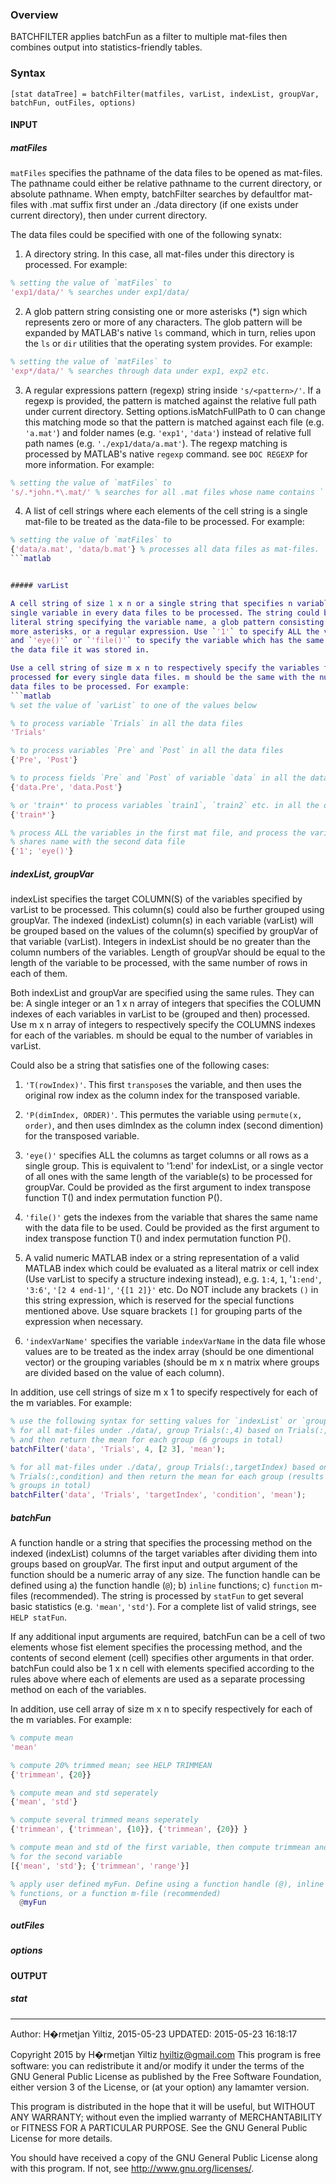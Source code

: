 ### Overview
BATCHFILTER applies batchFun as a filter to multiple mat-files then combines
output into statistics-friendly tables.

### Syntax

`[stat dataTree] = batchFilter(matfiles, varList, indexList, groupVar, batchFun, outFiles, options)`

#### INPUT

##### matFiles

`matFiles` specifies the pathname of the data files to be opened as mat-files.
The pathname could either be relative pathname to the current directory, or
absolute pathname. When empty, batchFilter searches by defaultfor mat-files with
.mat suffix first under an ./data directory (if one exists under current
  directory), then under current directory.

The data files could be specified with one of the following synatx:

1. A directory string. In this case, all mat-files under this directory is
processed. For example:
```matlab
% setting the value of `matFiles` to
'exp1/data/' % searches under exp1/data/
```

2. A glob pattern string consisting one or more asterisks (\*) sign which
represents zero or more of any characters. The glob pattern will be expanded by
MATLAB's native `ls` command, which in turn, relies upon the `ls` or `dir`
utilities that the operating system provides. For example:
```matlab
% setting the value of `matFiles` to
'exp*/data/' % searches through data under exp1, exp2 etc.  
```

3. A regular expressions pattern (regexp) string inside `'s/<pattern>/'`. If a
regexp is provided, the pattern is matched against the relative full path under
current directory. Setting options.isMatchFullPath to 0 can change this matching
mode so that the pattern is matched against each file (e.g. `'a.mat'`) and
folder names (e.g. `'exp1'`, `'data'`) instead of relative full path names (e.g.
`'./exp1/data/a.mat'`). The regexp matching is processed by MATLAB's native
`regexp` command. see `DOC REGEXP` for more information. For example:
```matlab
% setting the value of `matFiles` to
's/.*john.*\.mat/' % searches for all .mat files whose name contains `'john'`.
```

4. A list of cell strings where each elements of the cell string is a single
mat-file to be treated as the data-file to be processed. For example:
```matlab
% setting the value of `matFiles` to
{'data/a.mat', 'data/b.mat'} % processes all data files as mat-files.
```matlab


##### varList

A cell string of size 1 x n or a single string that specifies n variables or s
single variable in every data files to be processed. The string could be a
literal string specifying the variable name, a glob pattern consisting one or
more asterisks, or a regular expression. Use `'1'` to specify ALL the variables
and `'eye()'` or `'file()'` to specify the variable which has the same name with
the data file it was stored in.

Use a cell string of size m x n to respectively specify the variables to be
processed for every single data files. m should be the same with the number of
data files to be processed. For example:
```matlab
% set the value of `varList` to one of the values below

% to process variable `Trials` in all the data files
'Trials'

% to process variables `Pre` and `Post` in all the data files
{'Pre', 'Post'}

% to process fields `Pre` and `Post` of variable `data` in all the data files
{'data.Pre', 'data.Post'}

% or 'train*' to process variables `train1`, `train2` etc. in all the data files
{'train*'}

% process ALL the variables in the first mat file, and process the variable that
% shares name with the second data file
{'1'; 'eye()'}
```

##### indexList, groupVar

indexList specifies the target COLUMN(S) of the variables specified by varList
to be processed. This column(s) could also be further grouped using groupVar.
The indexed (indexList) column(s) in each variable (varList) will be grouped
based on the values of the column(s) specified by groupVar of that variable
(varList). Integers in indexList should be no greater than the column numbers of
the variables. Length of groupVar should be equal to the length of the variable
to be processed, with the same number of rows in each of them.

Both indexList and groupVar are specified using the same rules. They can be: A
single integer or an 1 x n array of integers that specifies the COLUMN indexes
of each variables in varList to be (grouped and then) processed. Use m x n array
of integers to respectively specify the COLUMNS indexes for each of the
variables. m should be equal to the number of variables in varList.

Could also be a string that satisfies one of the following cases:

1. `'T(rowIndex)'`. This first `transpose`s the variable, and then uses the
original row index as the column index for the transposed variable.

2. `'P(dimIndex, ORDER)'`. This permutes the variable using `permute(x, order)`,
and then uses dimIndex as the column index (second dimention) for the transposed
variable.

3. `'eye()'` specifies ALL the columns as target columns or all rows as a single
group. This is equivalent to '1:end' for indexList, or a single vector of all
ones with the same length of the variable(s) to be processed for groupVar.
Could be provided as the first argument to index transpose function T() and
index permutation function P().

4. `'file()'` gets the indexes from the variable that shares the same name with
the data file to be used. Could be provided as the first argument to index
transpose function T() and index permutation function P().

5. A valid numeric MATLAB index or a string representation of a valid MATLAB
index which could be evaluated as a literal matrix or cell index (Use varList to
specify a structure indexing instead), e.g. `1:4`, `1`, '`1:end'`, `'3:6'`, `'[2
4 end-1]'`, `'{[1 2]}'` etc. Do NOT include any brackets `()` in this string
expression, which is reserved for the special functions mentioned above. Use
square brackets `[]` for grouping parts of the expression when necessary.

6. `'indexVarName'` specifies the variable `indexVarName` in the data file whose
values are to be treated as the index array (should be one dimentional vector)
or the grouping variables (should be m x n matrix where groups are divided based
on the value of each column).

In addition, use cell strings of size m x 1 to specify respectively for each of
the m variables. For example:
```matlab
% use the following syntax for setting values for `indexList` or `groupVar`
% for all mat-files under ./data/, group Trials(:,4) based on Trials(:,[2 3])
% and then return the mean for each group (6 groups in total)
batchFilter('data', 'Trials', 4, [2 3], 'mean');

% for all mat-files under ./data/, group Trials(:,targetIndex) based on
% Trials(:,condition) and then return the mean for each group (results in 6
% groups in total)
batchFilter('data', 'Trials', 'targetIndex', 'condition', 'mean');
```

##### batchFun

A function handle or a string that specifies the processing method on the
indexed (indexList) columns of the target variables after dividing them into
groups based on groupVar. The first input and output argument of the function
should be a numeric array of any size. The function handle can be defined using
a) the function handle (`@`); b) `inline` functions; c) `function` m-files
(recommended). The string is processed by `statFun` to get several basic
statistics (e.g. `'mean'`, `'std'`). For a complete list of valid strings, see
`HELP statFun`.

If any additional input arguments are required, batchFun can be a cell of two
elements whose fist element specifies the processing method, and the contents of
second element (cell) specifies other arguments in that order. batchFun could
also be 1 x n cell with elements specified according to the rules above where
each of elements are used as a separate processing method on each of the
variables.

In addition, use cell array of size m x n to specify respectively for each of
the m variables. For example:
```matlab
% compute mean
'mean'

% compute 20% trimmed mean; see HELP TRIMMEAN
{'trimmean', {20}}

% compute mean and std seperately
{'mean', 'std'}

% compute several trimmed means seperately
{'trimmean', {'trimmean', {10}}, {'trimmean', {20}} }

% compute mean and std of the first variable, then compute trimmean and range
% for the second variable
[{'mean', 'std'}; {'trimmean', 'range'}]

% apply user defined myFun. Define using a function handle (@), inline
% functions, or a function m-file (recommended)
  @myFun
```

##### outFiles

##### options

#### OUTPUT

##### stat


--------


Author: H�rmetjan Yiltiz, 2015-05-23
UPDATED: 2015-05-23 16:18:17

Copyright 2015 by H�rmetjan Yiltiz <hyiltiz@gmail.com>
This program is free software: you can redistribute it and/or modify
it under the terms of the GNU General Public License as published by
the Free Software Foundation, either version 3 of the License, or
(at your option) any lamamter version.

This program is distributed in the hope that it will be useful,
but WITHOUT ANY WARRANTY; without even the implied warranty of
MERCHANTABILITY or FITNESS FOR A PARTICULAR PURPOSE.  See the
GNU General Public License for more details.

You should have received a copy of the GNU General Public License
along with this program.  If not, see <http://www.gnu.org/licenses/>.
